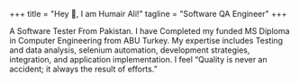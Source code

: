 +++
title = "Hey 👋, I am Humair Ali!"
tagline = "Software QA Engineer"
+++

A Software Tester From Pakistan. I have Completed my funded MS Diploma in Computer Engineering from ABU Turkey. My expertise includes Testing and data analysis, selenium automation, development strategies, integration, and application implementation. I feel “Quality is never an accident; it always the result of efforts.”

